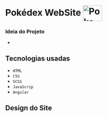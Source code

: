 
<div className="Pokedex">
  <h1>
    Pokédex WebSite
    <img align="center" alt="Poke" height="50" width="60" src="https://user-images.githubusercontent.com/89430801/213887234-e2152668-1001-4dc8-b5ef-52a83d664968.svg"/>
  </h1>
</div>

### Ideia do Projeto
-

## Tecnologias usadas
- `HTML`
- `CSS`
- `SCSS`
- `JavaScrip`
- `Angular`

## Design do Site
